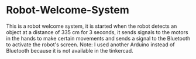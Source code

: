 # Robot-Welcome-System
This is a robot welcome system, it is started when the robot detects an object at a distance of 335 cm for 3 seconds, it sends signals to the motors in the hands to make certain movements and sends a signal to the Bluetooth to activate the robot's screen.
Note: I used another Arduino instead of Bluetooth because it is not available in the tinkercad.
